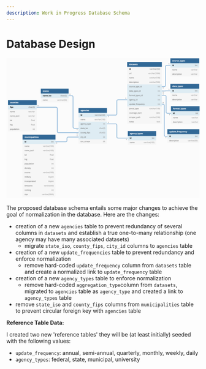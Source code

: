 ```yaml
---
description: Work in Progress Database Schema
---
```


# Database Design

![Database Schema](../.gitbook/assets/image%20%281%29.png)

The proposed database schema entails some major changes to achieve the goal of normalization in the database. Here are the changes:

* creation of a new `agencies` table to prevent redundancy of several columns in `datasets` and establish a true one-to-many relationship \(one agency may have many associated datasets\)
  * migrate `state_iso`, `county_fips`, `city_id` columns to `agencies` table
* creation of a new `update_frequencies` table to prevent redundancy and enforce normalization
  * remove hard-coded `update_frequency` column from `datasets` table and create a normalized link to `update_frequency` table
* creation of a new `agency_types` table to enforce normalization
  * remove hard-coded `aggregation_type`column from `datasets`, migrated to `agencies` table as `agency_type` and created a link to `agency_types` table
* remove `state_iso` and `county_fips` columns from `municipalities` table to prevent circular foreign key with `agencies` table

**Reference Table Data:**

I created two new 'reference tables' they will be \(at least initially\) seeded with the following values:

* `update_frequency`: annual, semi-annual, quarterly, monthly, weekly, daily
* `agency_types`: federal, state, municipal, university

